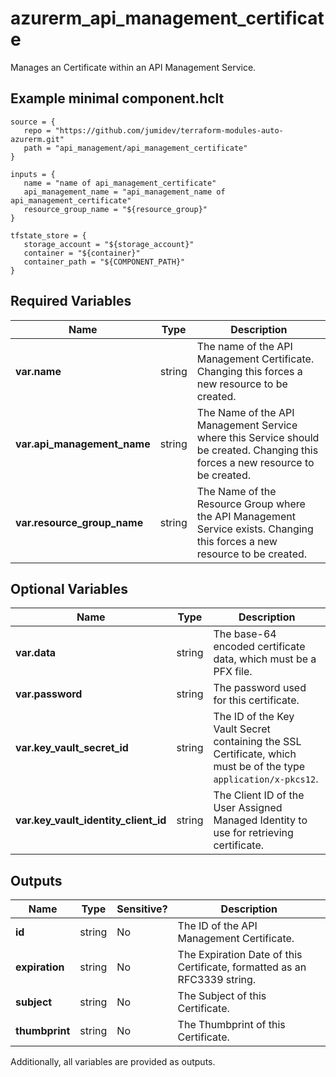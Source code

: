 # azurerm_api_management_certificate

Manages an Certificate within an API Management Service.

## Example minimal component.hclt

```hcl
source = {
   repo = "https://github.com/jumidev/terraform-modules-auto-azurerm.git" 
   path = "api_management/api_management_certificate" 
}

inputs = {
   name = "name of api_management_certificate" 
   api_management_name = "api_management_name of api_management_certificate" 
   resource_group_name = "${resource_group}" 
}

tfstate_store = {
   storage_account = "${storage_account}" 
   container = "${container}" 
   container_path = "${COMPONENT_PATH}" 
}

```

## Required Variables

| Name | Type |  Description |
| ---- | --------- |  ----------- |
| **var.name** | string |  The name of the API Management Certificate. Changing this forces a new resource to be created. | 
| **var.api_management_name** | string |  The Name of the API Management Service where this Service should be created. Changing this forces a new resource to be created. | 
| **var.resource_group_name** | string |  The Name of the Resource Group where the API Management Service exists. Changing this forces a new resource to be created. | 

## Optional Variables

| Name | Type |  Description |
| ---- | --------- |  ----------- |
| **var.data** | string |  The base-64 encoded certificate data, which must be a PFX file. | 
| **var.password** | string |  The password used for this certificate. | 
| **var.key_vault_secret_id** | string |  The ID of the Key Vault Secret containing the SSL Certificate, which must be of the type `application/x-pkcs12`. | 
| **var.key_vault_identity_client_id** | string |  The Client ID of the User Assigned Managed Identity to use for retrieving certificate. | 



## Outputs

| Name | Type | Sensitive? | Description |
| ---- | ---- | --------- | --------- |
| **id** | string | No  | The ID of the API Management Certificate. | 
| **expiration** | string | No  | The Expiration Date of this Certificate, formatted as an RFC3339 string. | 
| **subject** | string | No  | The Subject of this Certificate. | 
| **thumbprint** | string | No  | The Thumbprint of this Certificate. | 

Additionally, all variables are provided as outputs.
